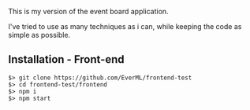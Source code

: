 
This is my version of the event board application.

I've tried to use as many techniques as i can, while keeping the code as simple as possible.


## Installation - Front-end

```
$> git clone https://github.com/EverML/frontend-test
$> cd frontend-test/frontend
$> npm i
$> npm start

```
